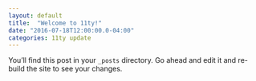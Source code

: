 ```yaml
---
layout: default
title:  "Welcome to 11ty!"
date: "2016-07-18T12:00:00.0-04:00"
categories: 11ty update
---
```

You’ll find this post in your `_posts` directory. Go ahead and edit it and re-build the site to see your changes.